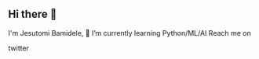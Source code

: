 ## Hi there 👋
I'm Jesutomi Bamidele, 🌱 I’m currently learning Python/ML/AI 
Reach me on <p>twitter <a href="https://x.com/JT_Bamidele"></p> 
<!--
**JTMidel1/JTMidel1** is a ✨ _special_ ✨ repository because its `README.md` (this file) appears on your GitHub profile.

Here are some ideas to get you started:

- 🔭 I’m currently working on ...
- 🌱 I’m currently learning ...
- 👯 I’m looking to collaborate on ...
- 🤔 I’m looking for help with ...
- 💬 Ask me about ...
- 📫 How to reach me: ...
- 😄 Pronouns: ...
- ⚡ Fun fact: ...
-->
